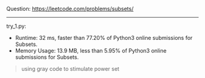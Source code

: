 Question: https://leetcode.com/problems/subsets/

---

try_1.py:
* Runtime: 32 ms, faster than 77.20% of Python3 online submissions for Subsets.
* Memory Usage: 13.9 MB, less than 5.95% of Python3 online submissions for Subsets.

> using gray code to stimulate power set
